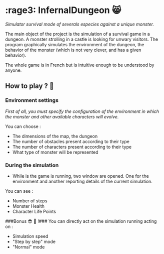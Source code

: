 #  :rage3: InfernalDungeon  :smile_cat:
*Simulator survival mode of severals especies against a unique monster.*

The main object of the project is the simulation of a survival game in a dungeon. 
A monster strolling in a castle is looking for unwary visitors. 
The program graphically simulates the environment of the dungeon, the behavior of the monster 
(which is not very clever, and has a given behavior).

The whole game is in French but is intuitive enough to be understood by anyone.

## How to play ?  :running:

### Environment settings
*First of all, you must specify the configuration of the environment in which the monster 
and other available characters will evolve.*

You can choose :
- The dimensions of the map, the dungeon
- The number of obstacles present according to their type
- The number of characters present according to their type
- What type of monster will be represented

### During the simulation
* While is the game is running, two window are opened. One for the environment and another 
reporting details of the current simulation.

You can see :
- Number of steps
- Monster Health
- Character Life Points

###Bonus  :sunglasses:  :fries: !###
You can directly act on the simulation running acting on :
- Simulation speed
- "Step by step" mode
- "Normal" mode
